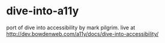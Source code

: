 dive-into-a11y
==============

port of dive into accessibility by mark pilgrim. live at http://dev.bowdenweb.com/a11y/docs/dive-into-accessibility/
